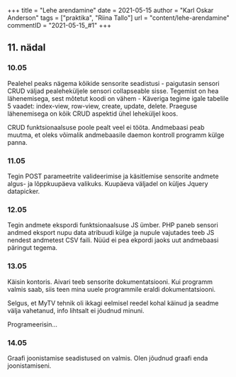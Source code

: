 +++
title = "Lehe arendamine"
date = 2021-05-15
author = "Karl Oskar Anderson"
tags = ["praktika", "Riina Tallo"]
url = "content/lehe-arendamine"
commentID = "2021-05-15_#1"
+++

## 11. nädal

### 10.05
Pealehel peaks nägema kõikide sensorite seadistusi - paigutasin sensori CRUD väljad pealeheküljele sensori collapseable sisse. Tegemist on hea lähenemisega, sest mõtetut koodi on vähem - Käveriga tegime igale tabelile 5 vaadet: index-view, row-view, create, update, delete. Praeguse lähenemisega on kõik CRUD aspektid ühel leheküljel koos. 

CRUD funktsionaalsuse poole pealt veel ei tööta. Andmebaasi peab muutma, et oleks võimalik andmebaasile daemon kontroll programm külge panna. 

### 11.05
Tegin POST parameetrite valideerimise ja käsitlemise sensorite andmete algus- ja lõppkuupäeva valikuks. Kuupäeva väljadel on küljes Jquery datapicker.

### 12.05
Tegin andmete ekspordi funktsionaalsuse JS ümber. PHP paneb sensori andmed eksport nupu data atribuudi külge ja nupule vajutades teeb JS nendest andmetest CSV faili. Nüüd ei pea ekpordi jaoks uut andmebaasi päringut tegema. 

### 13.05
Käisin kontoris. Aivari teeb sensorite dokumentatsiooni. Kui programm valmis saab, siis teen mina uuele programmile eraldi dokumentatsiooni.

Selgus, et MyTV tehnik oli ikkagi eelmisel reedel kohal käinud ja seadme välja vahetanud, info lihtsalt ei jõudnud minuni.

Programeerisin...

### 14.05
Graafi joonistamise seadistused on valmis. Olen jõudnud graafi enda joonistamiseni.